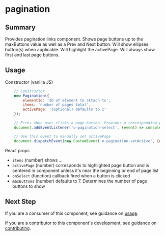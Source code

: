 # pagination

## Summary

Provides pagination links component. Shows page buttons up to the maxButtons value as well as a Prev and Next button. Will show ellipses button(s) when applicable. Will highlight the activePage. Will always show first and last page buttons.

## Usage

Constructor (vanilla JS)

```javascript
	// Constructor
	new Pagination({
		elementId: 'ID of element to attach to',
		items: 'number of pages total',
		activePage: '(optional) defaults to 1'
	});

	// Fires when user clicks a page button. Provides a corresponding page number. Sets activePage.
	document.addEventListener('o-pagination-select', (event) => console.log(''))

	// Use this event to manually set activePage
	document.dispatchEvent(new CustomEvent('o-pagination-setActive', {detail: {activePage: 1}}))
```
React props

- `items` (number) shows ...
- `activePage` (number) corresponds to highlighted page button and is centered in component unless it's near the beginning or end of page list
- `onSelect` (function) callback fired when a button is clicked
- `maxButtons` (number) defaults to 7. Determines the number of page buttons to show

## Next Step

If you are a consumer of this component, see guidance on [usage](README.usage.md).

If you are a contributor to this component's development, see guidance on [contributing](README.contribute.md).
